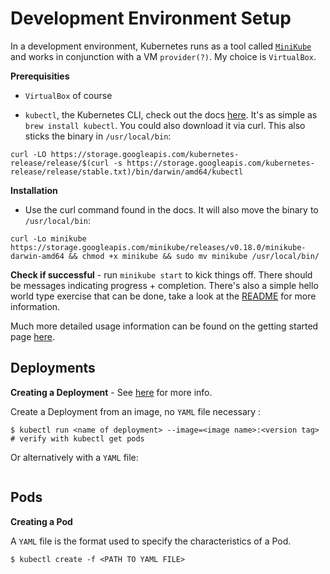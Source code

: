 # Development Environment Setup

In a development environment, Kubernetes runs as a tool called [`MiniKube`](https://github.com/kubernetes/minikube) and works in conjunction with a VM `provider(?)`. My choice is `VirtualBox`.

**Prerequisities**

- `VirtualBox` of course

- `kubectl`, the Kubernetes CLI, check out the docs [here](https://kubernetes.io/docs/user-guide/prereqs/). It's as simple as `brew install kubectl`. You could also download it via curl. This also sticks the binary in `/usr/local/bin`:
```
curl -LO https://storage.googleapis.com/kubernetes-release/release/$(curl -s https://storage.googleapis.com/kubernetes-release/release/stable.txt)/bin/darwin/amd64/kubectl
```

**Installation**

- Use the curl command found in the docs. It will also move the binary to `/usr/local/bin`:
```
curl -Lo minikube https://storage.googleapis.com/minikube/releases/v0.18.0/minikube-darwin-amd64 && chmod +x minikube && sudo mv minikube /usr/local/bin/
```

**Check if successful** - run `minikube start` to kick things off. There should be messages indicating progress + completion. There's also a simple hello world type exercise that can be done, take a look at the [README](https://github.com/kubernetes/minikube/blob/v0.18.0/README.md) for more information.

Much more detailed usage information can be found on the getting started page [here](https://kubernetes.io/docs/getting-started-guides/minikube/#instructions).

## Deployments

**Creating a Deployment** - See [here](https://kubernetes.io/docs/tutorials/stateless-application/run-stateless-application-deployment/) for more info. 

Create a Deployment from an image, no `YAML` file necessary : 
```
$ kubectl run <name of deployment> --image=<image name>:<version tag>
# verify with kubectl get pods
```

Or alternatively with a `YAML` file:
```

```


## Pods

**Creating a Pod**

A `YAML` file is the format used to specify the characteristics of a Pod.

`$ kubectl create -f <PATH TO YAML FILE>`

